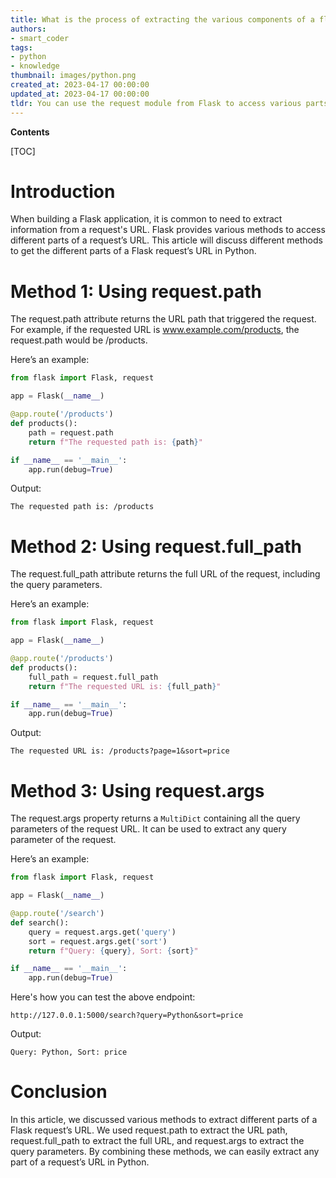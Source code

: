 ```yaml
---
title: What is the process of extracting the various components of a flask request's url?
authors:
- smart_coder
tags:
- python
- knowledge
thumbnail: images/python.png
created_at: 2023-04-17 00:00:00
updated_at: 2023-04-17 00:00:00
tldr: You can use the request module from Flask to access various parts of a request URL in Python, such as the path, query parameters, and fragment identifier.
---
```


**Contents**

[TOC]

# Introduction

When building a Flask application, it is common to need to extract information from a request's URL. Flask provides various methods to access different parts of a request’s URL. This article will discuss different methods to get the different parts of a Flask request’s URL in Python. 

# Method 1: Using request.path

The request.path attribute returns the URL path that triggered the request. For example, if the requested URL is www.example.com/products, the request.path would be /products. 

Here’s an example:

```python
from flask import Flask, request

app = Flask(__name__)

@app.route('/products')
def products():
    path = request.path
    return f"The requested path is: {path}"

if __name__ == '__main__':
    app.run(debug=True)
```

Output: 

```
The requested path is: /products
```

# Method 2: Using request.full_path

The request.full_path attribute returns the full URL of the request, including the query parameters. 

Here’s an example:

```python
from flask import Flask, request

app = Flask(__name__)

@app.route('/products')
def products():
    full_path = request.full_path
    return f"The requested URL is: {full_path}"

if __name__ == '__main__':
    app.run(debug=True)
```

Output: 

```
The requested URL is: /products?page=1&sort=price
```

# Method 3: Using request.args

The request.args property returns a `MultiDict` containing all the query parameters of the request URL. It can be used to extract any query parameter of the request.

Here’s an example:

```python
from flask import Flask, request

app = Flask(__name__)

@app.route('/search')
def search():
    query = request.args.get('query')
    sort = request.args.get('sort')
    return f"Query: {query}, Sort: {sort}"

if __name__ == '__main__':
    app.run(debug=True)
```

Here's how you can test the above endpoint: 

```
http://127.0.0.1:5000/search?query=Python&sort=price
```

Output: 

```
Query: Python, Sort: price
```

# Conclusion

In this article, we discussed various methods to extract different parts of a Flask request’s URL. We used request.path to extract the URL path, request.full_path to extract the full URL, and request.args to extract the query parameters. By combining these methods, we can easily extract any part of a request’s URL in Python.
